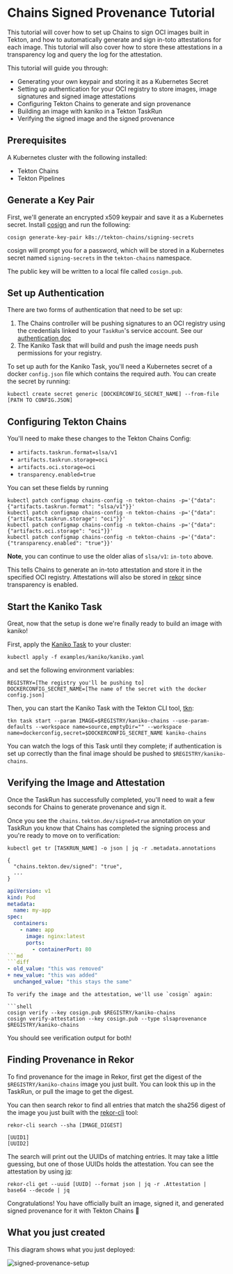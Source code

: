 <!--
---
linkTitle: "Tutorial: Signed Provenance"
weight: 200
---
-->

# Chains Signed Provenance Tutorial

This tutorial will cover how to set up Chains to sign OCI images built in Tekton, and how to automatically generate and sign in-toto attestations for each image.
This tutorial will also cover how to store these attestations in a transparency log and query the log for the attestation.

This tutorial will guide you through:

* Generating your own keypair and storing it as a Kubernetes Secret
* Setting up authentication for your OCI registry to store images, image signatures and signed image attestations
* Configuring Tekton Chains to generate and sign provenance
* Building an image with kaniko in a Tekton TaskRun
* Verifying the signed image and the signed provenance

## Prerequisites

A Kubernetes cluster with the following installed:

* Tekton Chains
* Tekton Pipelines

## Generate a Key Pair

First, we'll generate an encrypted x509 keypair and save it as a Kubernetes secret.
Install [cosign](https://github.com/sigstore/cosign) and run the following:

```shell
cosign generate-key-pair k8s://tekton-chains/signing-secrets
```

cosign will prompt you for a password, which will be stored in a Kubernetes secret named `signing-secrets` in the `tekton-chains` namespace.

The public key will be written to a local file called `cosign.pub`.

## Set up Authentication

There are two forms of authentication that need to be set up:
1. The Chains controller will be pushing signatures to an OCI registry using the credentials linked to your `TaskRun`'s service account. See our [authentication doc](../authentication.md)
2. The Kaniko Task that will build and push the image needs push permissions for your registry.

To set up auth for the Kaniko Task, you'll need a Kubernetes secret of a docker `config.json` file which contains the required auth.
You can create the secret by running:

```shell
kubectl create secret generic [DOCKERCONFIG_SECRET_NAME] --from-file [PATH TO CONFIG.JSON]
```

## Configuring Tekton Chains

You'll need to make these changes to the Tekton Chains Config:

* `artifacts.taskrun.format=slsa/v1`
* `artifacts.taskrun.storage=oci`
* `artifacts.oci.storage=oci`
* `transparency.enabled=true`

You can set these fields by running

```shell
kubectl patch configmap chains-config -n tekton-chains -p='{"data":{"artifacts.taskrun.format": "slsa/v1"}}'
kubectl patch configmap chains-config -n tekton-chains -p='{"data":{"artifacts.taskrun.storage": "oci"}}'
kubectl patch configmap chains-config -n tekton-chains -p='{"data":{"artifacts.oci.storage": "oci"}}'
kubectl patch configmap chains-config -n tekton-chains -p='{"data":{"transparency.enabled": "true"}}'
```

**Note**, you can continue to use the older alias of `slsa/v1`: `in-toto` above.

This tells Chains to generate an in-toto attestation and store it in the specified OCI registry.
Attestations will also be stored in [rekor](https://github.com/sigstore/rekor) since transparency is enabled.

## Start the Kaniko Task

Great, now that the setup is done we're finally ready to build an image with kaniko!

First, apply the [Kaniko Task](../../examples/kaniko/kaniko.yaml) to your cluster:

```shell
kubectl apply -f examples/kaniko/kaniko.yaml
```

and set the following environment variables:

```shell
REGISTRY=[The registry you'll be pushing to]
DOCKERCONFIG_SECRET_NAME=[The name of the secret with the docker config.json]
```

Then, you can start the Kaniko Task with the Tekton CLI tool, [tkn](https://github.com/tektoncd/cli):

```shell
tkn task start --param IMAGE=$REGISTRY/kaniko-chains --use-param-defaults --workspace name=source,emptyDir="" --workspace name=dockerconfig,secret=$DOCKERCONFIG_SECRET_NAME kaniko-chains
```

You can watch the logs of this Task until they complete; if authentication is set up correctly than the final image should be pushed to `$REGISTRY/kaniko-chains`.

## Verifying the Image and Attestation

Once the TaskRun has successfully completed, you'll need to wait a few seconds for Chains to generate provenance and sign it.

Once you see the `chains.tekton.dev/signed=true` annotation on your TaskRun you know that Chains has completed the signing process and you're ready to move on to verification:

```shell
kubectl get tr [TASKRUN_NAME] -o json | jq -r .metadata.annotations

{
  "chains.tekton.dev/signed": "true",
  ...
}
```
```yaml
apiVersion: v1
kind: Pod
metadata:
  name: my-app
spec:
  containers:
    - name: app
      image: nginx:latest
      ports:
        - containerPort: 80
```md
```diff
- old_value: "this was removed"
+ new_value: "this was added"
  unchanged_value: "this stays the same"
```

```
To verify the image and the attestation, we'll use `cosign` again:

```shell
cosign verify --key cosign.pub $REGISTRY/kaniko-chains
cosign verify-attestation --key cosign.pub --type slsaprovenance $REGISTRY/kaniko-chains
```

You should see verification output for both!

## Finding Provenance in Rekor

To find provenance for the image in Rekor, first get the digest of the `$REGISTRY/kaniko-chains` image you just built.
You can look this up in the TaskRun, or pull the image to get the digest.

You can then search rekor to find all entries that match the sha256 digest of the image you just built with the [rekor-cli](https://github.com/sigstore/rekor/releases/) tool:

```shell
rekor-cli search --sha [IMAGE_DIGEST]

[UUID1]
[UUID2]
```
The search will print out the UUIDs of matching entries.
It may take a little guessing, but one of those UUIDs holds the attestation.
You can see the attestation by using [jq](https://github.com/stedolan/jq):

```shell
rekor-cli get --uuid [UUID] --format json | jq -r .Attestation | base64 --decode | jq
```

Congratulations! You have officially built an image, signed it, and generated signed provenance for it with Tekton Chains 🎉

## What you just created
This diagram shows what you just deployed:

![signed-provenance-setup](./images/signed_provenance.png)
